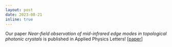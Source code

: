 ```yaml
---
layout: post
date: 2023-08-21
inline: true
---
```


Our paper *Near-field observation of mid-infrared edge modes in topological photonic crystals* is published in Applied Physics Letters! [[paper](https://pubs.aip.org/aip/apl/article/123/8/081110/2908013)]